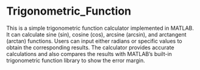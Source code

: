 # Trigonometric_Function
This is a simple trigonometric function calculator implemented in MATLAB. 
It can calculate sine (sin), cosine (cos), arcsine (arcsin), and arctangent (arctan) functions.
Users can input either radians or specific values to obtain the corresponding results. 
The calculator provides accurate calculations and also compares the results with MATLAB’s built-in trigonometric function library to show the error margin.
